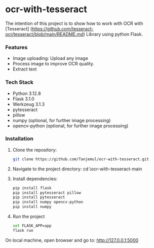 # ocr-with-tesseract
The intention of this project is to show how to work with OCR with [Tesseract] (https://github.com/tesseract-ocr/tesseract/blob/main/README.md) Library using python Flask. 

### Features

- Image uploading: Upload any image
- Process image to improve OCR quality.
- Extract text 

### Tech Stack
- Python 3.12.8
- Flask 3.1.0   
- Werkzeug 3.1.3
- pytesseract
- pillow
- numpy (optional, for further image processing)
- opencv-python (optional, for further image processing)

### Installation

1. Clone the repository:
   ```bash
   git clone https://github.com/Tanjemul/ocr-with-tesseract.git

2. Navigate to the project directory: cd \ocr-with-tesseract-main

3. Install dependencies:
    ```bash
    pip install flask
    pip install pytesseract pillow
    pip install pytesseract
    pip install numpy opencv-python
    pip install numpy

4. Run the project
    ```bash
    set FLASK_APP=app
    flask run
On local machine, open browser and go to: http://127.0.0.1:5000

     

